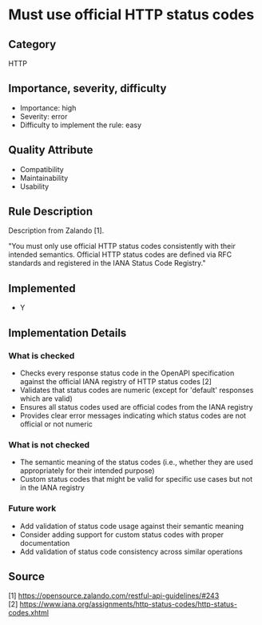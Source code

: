 # Must use official HTTP status codes

## Category

HTTP

## Importance, severity, difficulty

* Importance: high
* Severity: error
* Difficulty to implement the rule: easy

## Quality Attribute

* Compatibility
* Maintainability
* Usability

## Rule Description

Description from Zalando [1].

"You must only use official HTTP status codes consistently with their intended semantics. Official HTTP status codes are defined via RFC standards and registered in the IANA Status Code Registry."

## Implemented

* Y

## Implementation Details

### What is checked

* Checks every response status code in the OpenAPI specification against the official IANA registry of HTTP status codes [2]
* Validates that status codes are numeric (except for 'default' responses which are valid)
* Ensures all status codes used are official codes from the IANA registry
* Provides clear error messages indicating which status codes are not official or not numeric

### What is not checked

* The semantic meaning of the status codes (i.e., whether they are used appropriately for their intended purpose)
* Custom status codes that might be valid for specific use cases but not in the IANA registry

### Future work

* Add validation of status code usage against their semantic meaning
* Consider adding support for custom status codes with proper documentation
* Add validation of status code consistency across similar operations

## Source

[1] https://opensource.zalando.com/restful-api-guidelines/#243  
[2] https://www.iana.org/assignments/http-status-codes/http-status-codes.xhtml 